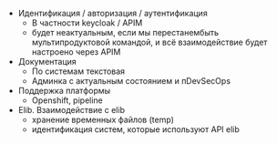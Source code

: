 - Идентификация / авторизация / аутентификация
	- В частности keycloak / APIM
	- будет неактуальным, если мы перестанембыть мультипродуктовой командой, и всё взаимодействие будет настроено через APIM
- Документация
	- По системам текстовая
	- Админка с актуальным состоянием и пDevSecOps
- Поддержка платформы
	- Openshift, pipeline
- Elib. Взаимодействие с elib
	- хранение временных файлов (temp)
	- идентификация систем, которые используют API elib